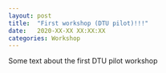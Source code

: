 ```yaml
---
layout: post
title:  "First workshop (DTU pilot)!!!"
date:   2020-XX-XX XX:XX:XX
categories: Workshop
---
```

Some text about the first DTU pilot workshop




